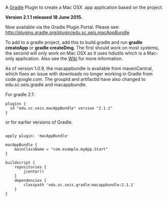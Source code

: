 A [Gradle](http://www.gradle.org) Plugin to create a Mac OSX .app application based on the project.

**Version 2.1.1 released 18 June 2015.**

Now available via the Gradle Plugin Portal. Please see:
http://plugins.gradle.org/plugin/edu.sc.seis.macAppBundle

To add to a gradle project, add this to build.gradle and run **gradle createApp** or **gradle createDmg**. The first should work on most systems, the second will only work on Mac OSX as it uses hdiutils which is a Mac-only application. Also see the [Wiki](https://github.com/crotwell/gradle-macappbundle/wiki/Intro) for more information.

As of version 1.0.9, the macappbundle is available from mavenCentral, which fixes an issue with downloads no longer working in Gradle from code.google.com. The groupId and artifactId have also changed to edu.sc.seis.gradle and macappbundle.

For gradle 2.1:
```
plugins {
  id "edu.sc.seis.macAppBundle" version "2.1.1"
}
```

or for earlier versions of Gradle:

```

apply plugin: 'macAppBundle'

macAppBundle {
    mainClassName = "com.example.myApp.Start"
}

buildscript {
    repositories {
        jcenter()
    }
    dependencies {
        classpath 'edu.sc.seis.gradle:macappbundle:2.1.1'
    }
}
```
